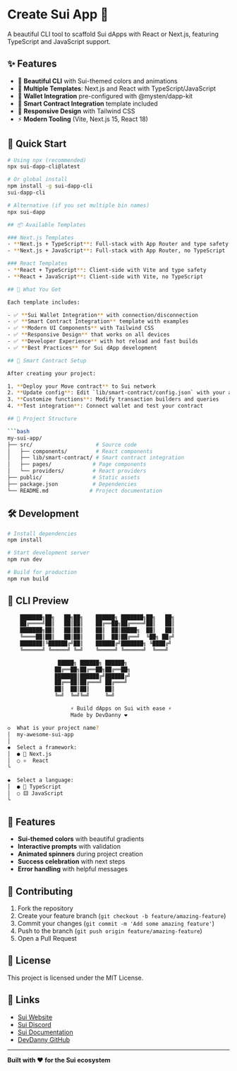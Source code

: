 # Create Sui App 🌊

A beautiful CLI tool to scaffold Sui dApps with React or Next.js, featuring TypeScript and JavaScript support.

## ✨ Features

- 🎨 **Beautiful CLI** with Sui-themed colors and animations
- 🚀 **Multiple Templates**: Next.js and React with TypeScript/JavaScript
- 💼 **Wallet Integration** pre-configured with @mysten/dapp-kit
- 🔗 **Smart Contract Integration** template included
- 📱 **Responsive Design** with Tailwind CSS
- ⚡ **Modern Tooling** (Vite, Next.js 15, React 18)


## 🚀 Quick Start

```bash
# Using npx (recommended)
npx sui-dapp-cli@latest

# Or global install
npm install -g sui-dapp-cli
sui-dapp-cli

# Alternative (if you set multiple bin names)
npx sui-dapp

## 📦 Available Templates

### Next.js Templates
- **Next.js + TypeScript**: Full-stack with App Router and type safety
- **Next.js + JavaScript**: Full-stack with App Router, no TypeScript

### React Templates  
- **React + TypeScript**: Client-side with Vite and type safety
- **React + JavaScript**: Client-side with Vite, no TypeScript

## 🎯 What You Get

Each template includes:

- ✅ **Sui Wallet Integration** with connection/disconnection
- ✅ **Smart Contract Integration** template with examples
- ✅ **Modern UI Components** with Tailwind CSS
- ✅ **Responsive Design** that works on all devices
- ✅ **Developer Experience** with hot reload and fast builds
- ✅ **Best Practices** for Sui dApp development

## 🔧 Smart Contract Setup

After creating your project:

1. **Deploy your Move contract** to Sui network
2. **Update config**: Edit `lib/smart-contract/config.json` with your addresses
3. **Customize functions**: Modify transaction builders and queries
4. **Test integration**: Connect wallet and test your contract

## 📁 Project Structure

```bash
my-sui-app/
├── src/                    # Source code
│   ├── components/         # React components
│   ├── lib/smart-contract/ # Smart contract integration
│   ├── pages/             # Page components
│   └── providers/         # React providers
├── public/                # Static assets
├── package.json           # Dependencies
└── README.md             # Project documentation
```

## 🛠️ Development

```bash
# Install dependencies
npm install

# Start development server
npm run dev

# Build for production
npm run build
```

## 🎨 CLI Preview

```bash
    ███████╗██╗   ██╗██╗    ██████╗ ███████╗██╗   ██╗
    ██╔════╝██║   ██║██║    ██╔══██╗██╔════╝██║   ██║
    ███████╗██║   ██║██║    ██║  ██║█████╗  ██║   ██║
    ╚════██║██║   ██║██║    ██║  ██║██╔══╝  ╚██╗ ██╔╝
    ███████║╚██████╔╝██║    ██████╔╝███████╗ ╚████╔╝ 
    ╚══════╝ ╚═════╝ ╚═╝    ╚═════╝ ╚══════╝  ╚═══╝  

                █████╗ ██████╗ ██████╗                
               ██╔══██╗██╔══██╗██╔══██╗               
               ███████║██████╔╝██████╔╝               
               ██╔══██║██╔═══╝ ██╔═══╝                
               ██║  ██║██║     ██║                    
               ╚═╝  ╚═╝╚═╝     ╚═╝                    

                    ⚡ Build dApps on Sui with ease ⚡
                    Made by DevDanny ❤️

◇  What is your project name?
│  my-awesome-sui-app
│
◆  Select a framework:
│  ● 🚀 Next.js
│  ○ ⚛️  React
└

◆  Select a language:
│  ● 🔷 TypeScript
│  ○ 🟨 JavaScript
└
```

## 🌈 Features

- **Sui-themed colors** with beautiful gradients
- **Interactive prompts** with validation
- **Animated spinners** during project creation
- **Success celebration** with next steps
- **Error handling** with helpful messages

## 🤝 Contributing

1. Fork the repository
2. Create your feature branch (`git checkout -b feature/amazing-feature`)
3. Commit your changes (`git commit -m 'Add some amazing feature'`)
4. Push to the branch (`git push origin feature/amazing-feature`)
5. Open a Pull Request

## 📄 License

This project is licensed under the MIT License.

## 🔗 Links

- [Sui Website](https://sui.io/)
- [Sui Discord](https://discord.com/invite/Sui)
- [Sui Documentation](https://docs.sui.io/)
- [DevDanny GitHub](https://github.com/Verifieddanny)

---

**Built with ❤️ for the Sui ecosystem**
